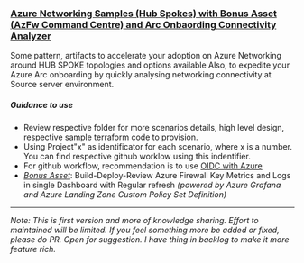 ### <u> Azure Networking Samples (Hub Spokes) with Bonus Asset (AzFw Command Centre) and Arc Onbaording Connectivity Analyzer </u>
Some pattern, artifacts to accelerate your adoption on Azure Networking around HUB SPOKE topologies and options available
Also, to expedite your Azure Arc onboarding by quickly analysing networking connectivity at Source server environment.

##### Guidance to use
- Review respective folder for more scenarios details, high level design, respective sample terraform code to provision.
- Using Project"x" as identificator for each scenario, where x is a number. You can find respective github worklow using this indentifier.
- For github workflow, recommendation is to use [OIDC with Azure](https://docs.github.com/en/actions/deployment/security-hardening-your-deployments/configuring-openid-connect-in-azure)
- <u>*Bonus Asset*</u>: Build-Deploy-Review Azure Firewall Key Metrics and Logs in single Dashboard with Regular refresh *(powered by Azure Grafana and Azure Landing Zone Custom Policy Set Definition)*
----

*Note: This is first version and more of knowledge sharing. Effort to maintained will be limited. If you feel something more be added or fixed, please do PR. Open for suggestion. I have thing in backlog to make it more feature rich.*
